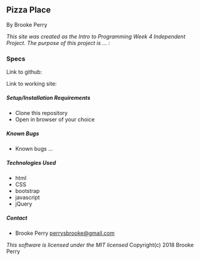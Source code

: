 ## Pizza Place

By Brooke Perry

_This site was created as the Intro to Programming Week 4 Independent Project. The purpose of this project is ... :_


### Specs


Link to github:

Link to working site:

##### Setup/Installation Requirements
* Clone this repository
* Open in browser of your choice


##### Known Bugs
 * Known bugs ... 

##### Technologies Used
* html
* CSS
* bootstrap
* javascript
* jQuery

##### Contact
* Brooke Perry perrysbrooke@gmail.com

_This software is licensed under the MIT licensed_
Copyright(c) 2018 Brooke Perry
